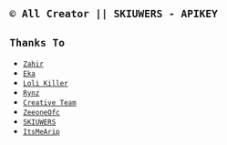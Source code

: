 ## ```© All Creator || SKIUWERS - APIKEY```

## ```Thanks To```

- [`Zahir`]()
- [`Eka`]()
- [`Loli Killer`]()
- [`Rynz`]()
- [`Creative Team`]()
- [`ZeeoneOfc`]()
- [`SKIUWERS`]()
- [`ItsMeArip`]()